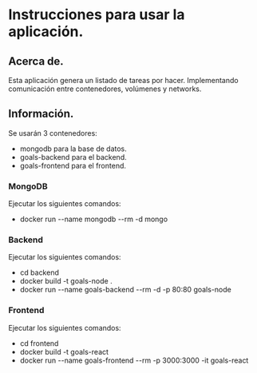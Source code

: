 # Instrucciones para usar la aplicación.


## Acerca de.

Esta aplicación genera un listado de tareas por hacer. Implementando comunicación entre contenedores, volúmenes y networks.
## Información.

Se usarán 3 contenedores:

* mongodb para la base de datos.
* goals-backend para el backend.
* goals-frontend para el frontend.

### MongoDB

Ejecutar los siguientes comandos:

* docker run --name mongodb --rm -d mongo


### Backend

Ejecutar los siguientes comandos:

* cd backend
* docker build -t goals-node .
* docker run --name goals-backend --rm -d -p 80:80 goals-node


### Frontend

Ejecutar los siguientes comandos:

* cd frontend
* docker build -t goals-react
* docker run --name goals-frontend --rm -p 3000:3000 -it goals-react